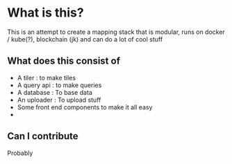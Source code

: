 # What is this?

This is an attempt to create a mapping stack that is modular, runs on docker / kube(?), blockchain (jk) and can do a lot of cool stuff 

## What does this consist of 

- A tiler : to make tiles 
- A query api : to make queries 
- A database : To base data 
- An uploader : To upload stuff
- Some front end components to make it all easy 
-
## Can I contribute 

Probably 


